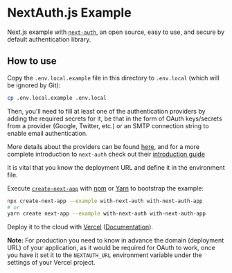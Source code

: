 # NextAuth.js Example

Next.js example with [`next-auth`](https://github.com/iaincollins/next-auth), an open source, easy to use, and secure by default authentication library.

## How to use

Copy the `.env.local.example` file in this directory to `.env.local` (which will be ignored by Git):

```bash
cp .env.local.example .env.local
```

Then, you'll need to fill at least one of the authentication providers by adding the required secrets for it, be that in the form of OAuth keys/secrets from a provider (Google, Twitter, etc.) or an SMTP connection string to enable email authentication.

More details about the providers can be found [here](https://next-auth.js.org/configuration/providers), and for a more complete introduction to `next-auth` check out their [introduction guide](https://next-auth.js.org/getting-started/introduction)

It is vital that you know the deployment URL and define it in the environment file.

Execute [`create-next-app`](https://github.com/vercel/next.js/tree/canary/packages/create-next-app) with [npm](https://docs.npmjs.com/cli/init) or [Yarn](https://yarnpkg.com/lang/en/docs/cli/create/) to bootstrap the example:

```bash
npx create-next-app --example with-next-auth with-next-auth-app
# or
yarn create next-app --example with-next-auth with-next-auth-app
```

Deploy it to the cloud with [Vercel](https://vercel.com/new?utm_source=github&utm_medium=readme&utm_campaign=next-example) ([Documentation](https://nextjs.org/docs/deployment)).

**Note:** For production you need to know in advance the domain (deployment URL) of your application, as it would be required for OAuth to work, once you have it set it to the `NEXTAUTH_URL` environment variable under the settings of your Vercel project.
